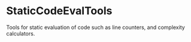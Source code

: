 # StaticCodeEvalTools
Tools for static evaluation of code such as line counters, and complexity calculators.
